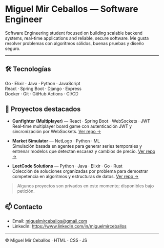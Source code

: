 # Miguel Mir Ceballos — Software Engineer

Software Engineering student focused on building scalable backend systems, real-time applications and reliable, secure software. Me gusta resolver problemas con algoritmos sólidos, buenas pruebas y diseño seguro.

---

## 🛠️ Tecnologías
Go · Elixir · Java · Python · JavaScript  
React · Spring Boot · Django · Express  
Docker · Git · GitHub Actions · CI/CD

## 🚀 Proyectos destacados
- **Gunfighter (Multiplayer)** — React · Spring Boot · WebSockets · JWT  
  Real-time multiplayer board game con autenticación JWT y sincronización por WebSockets. [Ver repo →](https://github.com/miguelmirceballos/gunFighter)

- **Market Simulator** — NetLogo · Python · ML  
  Simulación basada en agentes para generar series temporales y entrenar modelos que detectan escasez y cambios de precio. [Ver repo →](https://github.com/miguelmirceballos/economicSimulation)

- **LeetCode Solutions** — Python · Java · Elixir · Go · Rust  
  Colección de soluciones organizadas por problema para demostrar competencia en algoritmos y estructuras de datos. [Ver repo →](https://github.com/miguelmirceballos/Leetcode-Solutions)

> Algunos proyectos son privados en este momento; disponibles bajo petición.

## 📫 Contacto
- Email: miguelmirceballos@gmail.com  
- LinkedIn: https://www.linkedin.com/in/miguelmirceballos

---

© Miguel Mir Ceballos · HTML · CSS · JS
